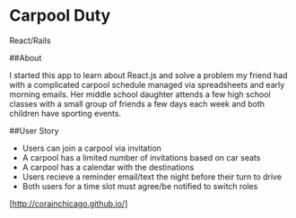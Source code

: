 # Carpool Duty
React/Rails


##About

I started this app to learn about React.js and solve a problem my friend had with a complicated carpool schedule managed via spreadsheets and early morning emails. Her middle school daughter attends a few high school classes with a small group of friends a few days each week and both children have sporting events.  

##User Story
* Users can join a carpool via invitation 
* A carpool has a limited number of invitations based on car seats
* A carpool has a calendar with the destinations 
* Users recieve a reminder email/text the night before their turn to drive
* Both users for a time slot must agree/be notified to switch roles

[http://corainchicago.github.io/]

